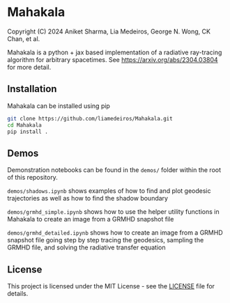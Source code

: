 
# Mahakala

Copyright (C) 2024 Aniket Sharma, Lia Medeiros, George N. Wong, CK Chan, et al.

Mahakala is a python + jax based implementation of a radiative ray-tracing algorithm for arbitrary spacetimes. See https://arxiv.org/abs/2304.03804 for more detail.

## Installation

Mahakala can be installed using pip

```bash
git clone https://github.com/liamedeiros/Mahakala.git
cd Mahakala
pip install .
```

## Demos

Demonstration notebooks can be found in the ```demos/``` folder within the root of this repository.

```demos/shadows.ipynb``` shows examples of how to find and plot geodesic trajectories as well as how to find the shadow boundary

```demos/grmhd_simple.ipynb``` shows how to use the helper utility functions in Mahakala to create an image from a GRMHD snapshot file

```demos/grmhd_detailed.ipynb``` shows how to create an image from a GRMHD snapshot file going step by step tracing the geodesics, sampling the GRMHD file, and solving the radiative transfer equation

## License

This project is licensed under the MIT License - see the [LICENSE](LICENSE) file for details.
